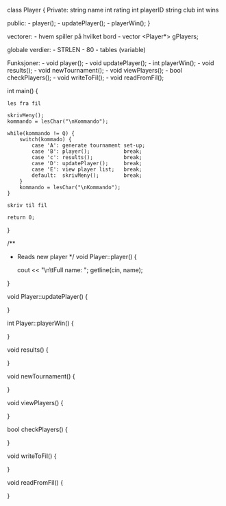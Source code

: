 



class Player {
Private:
    string  name
    int     rating
    int     playerID
    string  club
    int     wins

public:
    - player();
    - updatePlayer();
    - playerWin();
}

vectorer:
    - hvem spiller på hvilket bord
    - vector <Player*> gPlayers;

globale verdier:
    - STRLEN - 80
    - tables (variable)

Funksjoner:
    -   void    player();
    -   void    updatePlayer();
    -   int     playerWin();
    -   void    results();
    -   void    newTournament();
    -   void    viewPlayers();
    -   bool    checkPlayers();
    -   void    writeToFil();
    -   void    readFromFil();


int main() {

    les fra fil

    skrivMeny();
    kommando = lesChar("\nKommando");

    while(kommando != Q) {
        switch(kommado) {
            case 'A': generate tournament set-up;
            case 'B': player();           break;
            case 'c': results();          break;
            case 'D': updatePlayer();     break;
            case 'E': view player list;   break;     
            default:  skrivMeny();        break;
        }
        kommando = lesChar("\nKommando");
    }

    skriv til fil

    return 0;
}

/**
* Reads new player
*/
void Player::player() {

    cout << "\n\tFull name: "; getline(cin, name);

}
 
void Player::updatePlayer() {

}

int  Player::playerWin() {

}
   
void results() {

}

void newTournament() {

}

void viewPlayers() {

}
 
bool checkPlayers() {

}

void writeToFil() {

}
  
void readFromFil() {

}

